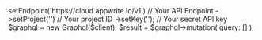 <?php

use Appwrite\Client;
use Appwrite\Services\Graphql;

$client = (new Client())
    ->setEndpoint('https://cloud.appwrite.io/v1') // Your API Endpoint
    ->setProject('<YOUR_PROJECT_ID>') // Your project ID
    ->setKey('<YOUR_API_KEY>'); // Your secret API key

$graphql = new Graphql($client);

$result = $graphql->mutation(
    query: []
);
